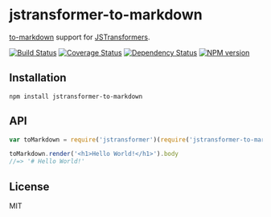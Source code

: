 # jstransformer-to-markdown

[to-markdown](https://github.com/domchristie/to-markdown) support for [JSTransformers](http://github.com/jstransformers).

[![Build Status](https://img.shields.io/travis/jstransformers/jstransformer-to-markdown/master.svg)](https://travis-ci.org/jstransformers/jstransformer-to-markdown)
[![Coverage Status](https://img.shields.io/codecov/c/github/jstransformers/jstransformer-to-markdown/master.svg)](https://codecov.io/gh/jstransformers/jstransformer-to-markdown)
[![Dependency Status](https://img.shields.io/david/jstransformers/jstransformer-to-markdown/master.svg)](http://david-dm.org/jstransformers/jstransformer-to-markdown)
[![NPM version](https://img.shields.io/npm/v/jstransformer-to-markdown.svg)](https://www.npmjs.org/package/jstransformer-to-markdown)

## Installation

    npm install jstransformer-to-markdown

## API

```js
var toMarkdown = require('jstransformer')(require('jstransformer-to-markdown'))

toMarkdown.render('<h1>Hello World!</h1>').body
//=> '# Hello World!'
```

## License

MIT

